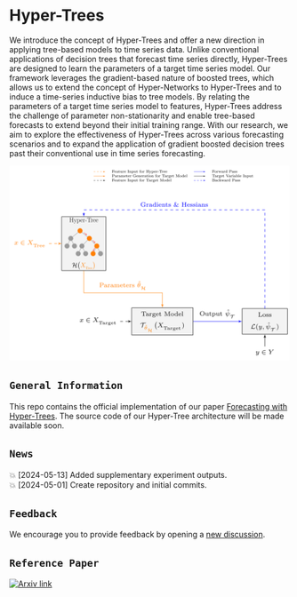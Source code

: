 # Hyper-Trees
We introduce the concept of Hyper-Trees and offer a new direction in applying tree-based models to time series data. Unlike conventional applications of decision trees that forecast time series directly, Hyper-Trees are designed to learn the parameters of a target time series model. Our framework leverages the gradient-based nature of boosted trees, which allows us to extend the concept of Hyper-Networks to Hyper-Trees and to induce a time-series inductive bias to tree models. By relating the parameters of a target time series model to features, Hyper-Trees address the challenge of parameter non-stationarity and enable tree-based forecasts to extend beyond their initial training range. With our research, we aim to explore the effectiveness of Hyper-Trees across various forecasting scenarios and to expand the application of gradient boosted decision trees past their conventional use in time series forecasting. 

<center>
    <img height="350" src="figures/hypertree.png">
</center>

## `General Information`
This repo contains the official implementation of our paper [Forecasting with Hyper-Trees](). The source code of our Hyper-Tree architecture will be made available soon.

## `News`
:boom: [2024-05-13] Added supplementary experiment outputs. <br/>
:boom: [2024-05-01] Create repository and initial commits.

## `Feedback`
We encourage you to provide feedback by opening a [new discussion](https://github.com/StatMixedML/Hyper-Trees/discussions).

## `Reference Paper`
[![Arxiv link](https://img.shields.io/badge/arXiv-Forecasting%20with%20Hyper--Trees-color=brightgreen)](https://arxiv.org/abs/2405.07836) <br/>
